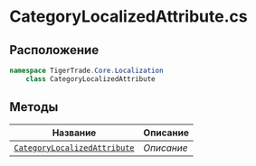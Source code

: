 
# CategoryLocalizedAttribute.cs
## Расположение
```csharp
namespace TigerTrade.Core.Localization  
    class CategoryLocalizedAttribute
```

## Методы
| Название | Описание |
| --- | --- |
| [`CategoryLocalizedAttribute`](./Методы/CategoryLocalizedAttribute.md) | *Описание* |
